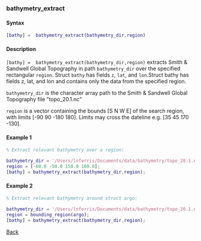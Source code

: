 ### bathymetry_extract

#### Syntax

```Matlab
[bathy] =  bathymetry_extract(bathymetry_dir,region)
```
#### Description

``[bathy] =  bathymetry_extract(bathymetry_dir,region)`` extracts Smith & Sandwell Global Topography in path ``bathymetry_dir`` over the specified rectangular ``region``. Struct ``bathy`` has fields ``z``, ``lat``, and ``lon``.Struct bathy has fields z, lat, and lon and contains only the data from the specified region.

``bathymetry_dir`` is the character array path to the Smith & Sandwell Global Topography file "topo_20.1.nc"

``region`` is a vector containing the bounds [S N W E] of the search region, with limits [-90 90 -180 180]. Limits may cross the dateline e.g. [35 45 170 -130].

#### Example 1

```Matlab
% Extract relevant bathymetry over a region:

bathymetry_dir = '/Users/lnferris/Documents/data/bathymetry/topo_20.1.nc';
region = [-60.0 -50.0 150.0 160.0];
[bathy] = bathymetry_extract(bathymetry_dir,region);
```

#### Example 2

```Matlab
% Extract relevant bathymetry around struct argo:

bathymetry_dir = '/Users/lnferris/Documents/data/bathymetry/topo_20.1.nc';
region = bounding_region(argo);
[bathy] = bathymetry_extract(bathymetry_dir,region);

```

[Back](https://github.com/lnferris/ocean_data_tools#adding-bathymetry-to-existing-plots-1)

